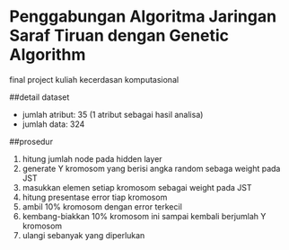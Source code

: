 # Penggabungan Algoritma Jaringan Saraf Tiruan dengan Genetic Algorithm
final project kuliah kecerdasan komputasional

##detail dataset
- jumlah atribut: 35 (1 atribut sebagai hasil analisa)
- jumlah data: 324

##prosedur
1. hitung jumlah node pada hidden layer
2. generate Y kromosom yang berisi angka random sebaga weight pada JST
3. masukkan elemen setiap kromosom sebagai weight pada JST
4. hitung presentase error tiap kromosom
5. ambil 10% kromosom dengan error terkecil
6. kembang-biakkan 10% kromosom ini sampai kembali berjumlah Y kromosom
7. ulangi sebanyak yang diperlukan

